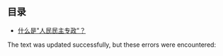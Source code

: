 ## 目录

-   [什么是"人民民主专政"？](http://www.ruanyifeng.com/blog/2007/11/what_is_the_people_s_democratic_dictatorship.html)

The text was updated successfully, but these errors were encountered: